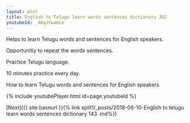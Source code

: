 ```yaml
---
layout: post
title: English to Telugu learn words sentences dictionary 382 
youtubeId: _40qJYwaeLo
---
```

 
 
Helps to learn Telugu words and sentences for English speakers.

Opportunitiy to repeat the words sentences. 

Practice Telugu language. 
 
10 minutes practice every day. 
 
How to learn Telugu words and sentences for English speakers 
 
{% include youtubePlayer.html id=page.youtubeId %}
 
 
[Next]({{ site.baseurl }}{% link  split1/_posts/2018-06-10-English to telugu learn words sentences dictionary 143 .md%})
 
